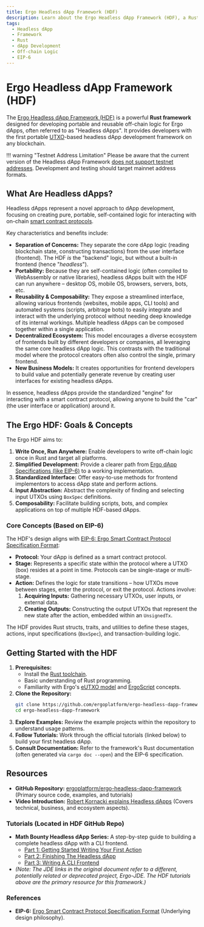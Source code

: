 ```yaml
---
title: Ergo Headless dApp Framework (HDF)
description: Learn about the Ergo Headless dApp Framework (HDF), a Rust framework for building portable and reusable off-chain logic for Ergo dApps.
tags:
  - Headless dApp
  - Framework
  - Rust
  - dApp Development
  - Off-chain Logic
  - EIP-6
---
```


# Ergo Headless dApp Framework (HDF)

The [Ergo Headless dApp Framework (HDF)](https://github.com/ergoplatform/ergo-headless-dapp-framework) is a powerful **Rust framework** designed for developing portable and reusable off-chain logic for Ergo dApps, often referred to as "Headless dApps". It provides developers with the first portable [UTXO](eutxo.md)-based headless dApp development framework on any blockchain.

!!! warning "Testnet Address Limitation"
    Please be aware that the current version of the Headless dApp Framework [does not support testnet addresses](https://github.com/ergoplatform/ergo-headless-dapp-framework/blob/main/src/encoding.rs#L104). Development and testing should target mainnet address formats.

## What Are Headless dApps?

Headless dApps represent a novel approach to dApp development, focusing on creating pure, portable, self-contained logic for interacting with on-chain [smart contract protocols](../scs/contracts.md).

Key characteristics and benefits include:

*   **Separation of Concerns:** They separate the core dApp logic (reading blockchain state, constructing transactions) from the user interface (frontend). The HDF *is* the "backend" logic, but without a built-in frontend (hence "*headless*").
*   **Portability:** Because they are self-contained logic (often compiled to WebAssembly or native libraries), headless dApps built with the HDF can run anywhere – desktop OS, mobile OS, browsers, servers, bots, etc.
*   **Reusability & Composability:** They expose a streamlined interface, allowing various frontends (websites, mobile apps, CLI tools) and automated systems (scripts, arbitrage bots) to easily integrate and interact with the underlying protocol without needing deep knowledge of its internal workings. Multiple headless dApps can be composed together within a single application.
*   **Decentralized Ecosystem:** This model encourages a diverse ecosystem of frontends built by different developers or companies, all leveraging the same core headless dApp logic. This contrasts with the traditional model where the protocol creators often also control the single, primary frontend.
*   **New Business Models:** It creates opportunities for frontend developers to build value and potentially generate revenue by creating user interfaces for existing headless dApps.

In essence, headless dApps provide the standardized "engine" for interacting with a smart contract protocol, allowing anyone to build the "car" (the user interface or application) around it.

## The Ergo HDF: Goals & Concepts

The Ergo HDF aims to:

1.  **Write Once, Run Anywhere:** Enable developers to write off-chain logic once in Rust and target all platforms.
2.  **Simplified Development:** Provide a clearer path from [Ergo dApp Specifications (like EIP-6)](https://github.com/ergoplatform/eips/blob/master/eip-0006.md) to a working implementation.
3.  **Standardized Interface:** Offer easy-to-use methods for frontend implementors to access dApp state and perform actions.
4.  **Input Abstraction:** Abstract the complexity of finding and selecting input UTXOs using `BoxSpec` definitions.
5.  **Composability:** Facilitate building scripts, bots, and complex applications on top of multiple HDF-based dApps.

### Core Concepts (Based on EIP-6)

The HDF's design aligns with [EIP-6: Ergo Smart Contract Protocol Specification Format](https://github.com/ergoplatform/eips/blob/master/eip-0006.md):

*   **Protocol:** Your dApp is defined as a smart contract protocol.
*   **Stage:** Represents a specific state within the protocol where a UTXO (box) resides at a point in time. Protocols can be single-stage or multi-stage.
*   **Action:** Defines the logic for state transitions – how UTXOs move between stages, enter the protocol, or exit the protocol. Actions involve:
    1.  **Acquiring Inputs:** Gathering necessary UTXOs, user inputs, or external data.
    2.  **Creating Outputs:** Constructing the output UTXOs that represent the new state after the action, embedded within an `UnsignedTx`.

The HDF provides Rust structs, traits, and utilities to define these stages, actions, input specifications (`BoxSpec`), and transaction-building logic.

## Getting Started with the HDF

1.  **Prerequisites:**
    *   Install the [Rust toolchain](https://www.rust-lang.org/tools/install).
    *   Basic understanding of Rust programming.
    *   Familiarity with Ergo's [eUTXO model](eutxo.md) and [ErgoScript](../scs/ergoscript.md) concepts.
2.  **Clone the Repository:**
    ```bash
    git clone https://github.com/ergoplatform/ergo-headless-dapp-framework.git
    cd ergo-headless-dapp-framework
    ```
3.  **Explore Examples:** Review the example projects within the repository to understand usage patterns.
4.  **Follow Tutorials:** Work through the official tutorials (linked below) to build your first headless dApp.
5.  **Consult Documentation:** Refer to the framework's Rust documentation (often generated via `cargo doc --open`) and the EIP-6 specification.

## Resources

*   **GitHub Repository:** [ergoplatform/ergo-headless-dapp-framework](https://github.com/ergoplatform/ergo-headless-dapp-framework) (Primary source code, examples, and tutorials)
*   **Video Introduction:** [Robert Kornacki explains Headless dApps](https://www.youtube.com/watch?v=temmjyKpsEU) (Covers technical, business, and ecosystem aspects).

### Tutorials (Located in HDF GitHub Repo)

*   **Math Bounty Headless dApp Series:** A step-by-step guide to building a complete headless dApp with a CLI frontend.
    *   [Part 1: Getting Started Writing Your First Action](https://github.com/ergoplatform/ergo-headless-dapp-framework/blob/main/tutorials/Math_Bounty/1-math-bounty-dApp-getting-started.md)
    *   [Part 2: Finishing The Headless dApp](https://github.com/ergoplatform/ergo-headless-dapp-framework/blob/main/tutorials/Math_Bounty/2-math-bounty-dApp-finishing-the-headless-dapp.md)
    *   [Part 3: Writing A CLI Frontend](https://github.com/ergoplatform/ergo-headless-dapp-framework/blob/main/tutorials/Math_Bounty/3-math-bounty-dApp-writing-a-cli-frontend-that-allows-creating-bounties.md)
*   *(Note: The JDE links in the original document refer to a different, potentially related or deprecated project, Ergo-JDE. The HDF tutorials above are the primary resource for this framework.)*

### References

*   **EIP-6:** [Ergo Smart Contract Protocol Specification Format](https://github.com/ergoplatform/eips/blob/master/eip-0006.md) (Underlying design philosophy).
